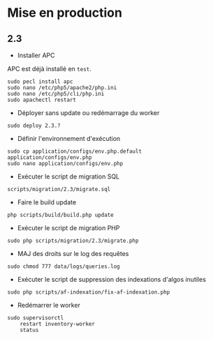 # Mise en production

## 2.3

- Installer APC

APC est déjà installé en `test`.

```
sudo pecl install apc
sudo nano /etc/php5/apache2/php.ini
sudo nano /etc/php5/cli/php.ini
sudo apachectl restart
```

- Déployer sans update ou redémarrage du worker

```
sudo deploy 2.3.?
```

- Définir l'environnement d'exécution

```
sudo cp application/configs/env.php.default application/configs/env.php
sudo nano application/configs/env.php
```

- Exécuter le script de migration SQL

```
scripts/migration/2.3/migrate.sql
```

- Faire le build update

```
php scripts/build/build.php update
```

- Exécuter le script de migration PHP

```
sudo php scripts/migration/2.3/migrate.php
```

- MAJ des droits sur le log des requêtes

```
sudo chmod 777 data/logs/queries.log
```

- Exécuter le script de suppression des indexations d'algos inutiles

```
sudo php scripts/af-indexation/fix-af-indexation.php
```

- Redémarrer le worker

```
sudo supervisorctl
    restart inventory-worker
    status
```
